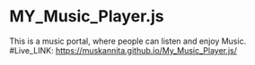 # MY_Music_Player.js
This is a music portal, where people can listen and enjoy Music.
#Live_LINK:
https://muskannita.github.io/My_Music_Player.js/
